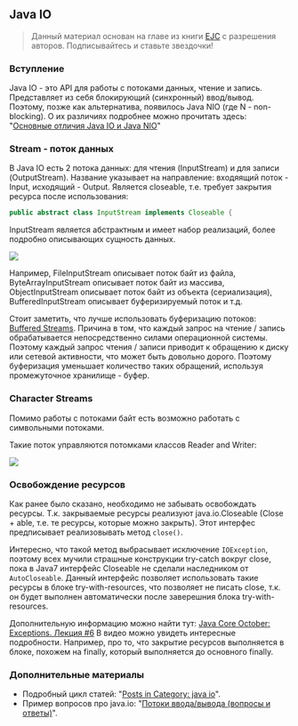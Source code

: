 ## Java IO

> Данный материал основан на главе из книги [EJC](https://github.com/vastap/EJC) с разрешения авторов. Подписывайтесь и ставьте звездочки!

### Вступление

Java IO - это API для работы с потоками данных, чтение и запись.
Представляет из себя блокирующий (синхронный) ввод/вывод. Поэтому, позже как альтернатива, появилось Java NIO (где N - non-blocking).
О их различиях подробнее можно прочитать здесь: "[Основные отличия Java IO и Java NIO](https://habrahabr.ru/post/235585/)"

### Stream - поток данных

В Java IO есть 2 потока данных: для чтения (InputStream) и для записи (OutputStream). Название указывает на направление: входяящий поток - Input, исходящий - Output. Является closeable, т.е. требует закрытия ресурса после использования:

```java
public abstract class InputStream implements Closeable {
```

InputStream является абстрактным и имеет набор реализаций, более подробно описывающих сущность данных.

![](https://user-images.githubusercontent.com/4215285/72475721-8cb24100-37fc-11ea-85e0-a38dfe7c5df6.png)

Например, FileInputStream описывает поток байт из файла, ByteArrayInputStream описывает поток байт из массива, ObjectInputStream описывает поток байт из объекта (сериализация), BufferedInputStream описывает буферизируемый поток и т.д.

Стоит заметить, что лучше использовать буферизацию потоков:
[Buffered Streams](https://docs.oracle.com/javase/tutorial/essential/io/buffers.html). Причина в том, что каждый запрос на чтение / запись обрабатывается непосредственно силами операционной системы. Поэтому каждый запрос чтения / записи приводит к обращению к диску или сетевой активности, что может быть довольно дорого. Поэтому буферизация уменьшает количество таких обращений, используя промежуточное хранилище - буфер.

### Character Streams

Помимо работы с потоками байт есть возможно работать с символьными потоками.

Такие поток управляются потомками классов Reader and Writer:

![](https://user-images.githubusercontent.com/4215285/72475746-99369980-37fc-11ea-88df-f55fa5191603.png)

### Освобождение ресурсов

Как ранее было сказано, необходимо не забывать освобождать ресурсы.
Т.к. закрываемые ресурсы реализуют java.io.Closeable (Close + able, т.е. те ресурсы, которые можно закрыть). Этот интерфес предписывает реализовывать метод `close()`.

Интересно, что такой метод выбрасывает исключение `IOException`, поэтому всех мучили страшные конструкции try-catch вокруг close, пока в Java7 интерфейс Closeable не сделали наследником от `AutoCloseable`. Данный интерфейс позволяет использовать такие ресурсы в блоке try-with-resources, что позволяет не писать close, т.к. он будет выполнен автоматически после заверешния блока try-with-resources.

Дополнительную информацию можно найти тут: [Java Core October: Exceptions. Лекция #6](https://www.youtube.com/watch?v=2_ThvTc3X8Y&feature=youtu.be&list=PLwcDaxeEINaemIX9OqrAjilBL6MTNikh8&t=2181)
В видео можно увидеть интересные подробности. Например, про то, что закрытие ресурсов выполняется в блоке, похожем на finally, который выполняется до основного finally.

### Дополнительные материалы

- Подробный цикл статей: "[Posts in Category: java io](http://lozenko.blog/category/java-io/page/4/)".
- Пример вопросов про java.io: "[Потоки ввода/вывода (вопросы и ответы)](http://javastudy.ru/interview/input-output/)".
